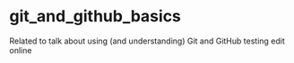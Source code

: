 # git_and_github_basics
Related to talk about using (and understanding) Git and GitHub
testing edit online

